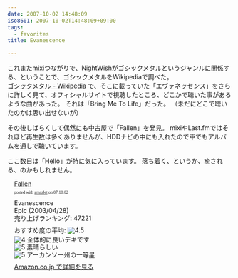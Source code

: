 ```yaml
---
date: 2007-10-02 14:48:09
iso8601: 2007-10-02T14:48:09+09:00
tags:
  - favorites
title: Evanescence

---
```


これまたmixiつながりで、NightWishがゴシックメタルというジャンルに関係する、ということで、ゴシックメタルをWikipediaで調べた。<br /><a href="http://ja.wikipedia.org/wiki/%E3%82%B4%E3%82%B7%E3%83%83%E3%82%AF%E3%83%A1%E3%82%BF%E3%83%AB">ゴシックメタル - Wikipedia</a>
で、そこに載っていた「エヴァネッセンス」をさらに詳しく見て、オフィシャルサイトで視聴したところ、どこかで聴いた事があるような曲があった。
それは「Bring Me To Life」だった。
（未だにどこで聴いたのかは思い出せないが）

その後しばらくして偶然にも中古屋で「Fallen」を発見。
mixiやLast.fmではそれほど再生数は多くありませんが、HDDナビの中にも入れたので車でもアルバムを通しで聴いています。

ここ数日は「Hello」が特に気に入っています。
落ち着く、というか、癒される、のかもしれません。

<div class="amazlet-box" style="margin-bottom:0px;">
  <div class="amazlet-image" style="float:left;"><a href="http://www.amazon.co.jp/exec/obidos/ASIN/B000094FGO/nqounet-22/ref=nosim/" name="amazletlink" id="amazletlink"></a></div>
  <div class="amazlet-info" style="float:left;margin-left:15px;line-height:120%">
    <div class="amazlet-name" style="margin-bottom:10px;line-height:120%"><a href="http://www.amazon.co.jp/exec/obidos/ASIN/B000094FGO/nqounet-22/ref=nosim/" name="amazletlink" id="amazletlink">Fallen</a>
      <div class="amazlet-powered-date" style="font-size:7pt;margin-top:5px;font-family:verdana;line-height:120%">posted with <a href="http://app.amazlet.com/amazlet/" title="Fallen">amazlet</a> on 07.10.02</div>
    </div>
    <div class="amazlet-detail">Evanescence <br />Epic (2003/04/28)<br />売り上げランキング: 47221<br /></div>
    <div class="amazlet-review" style="margin-top:10px; margin-bottom:10px">
      <div class="amazlet-review-average" style="margin-bottom:5px">おすすめ度の平均: <img src="http://images-jp.amazon.com/images/G/09/x-locale/common/customer-reviews/stars-4-5.gif" alt="4.5" /></div><img src="http://images-jp.amazon.com/images/G/09/x-locale/common/customer-reviews/stars-4-0.gif" alt="4" /> 全体的に良いデキです<br /><img src="http://images-jp.amazon.com/images/G/09/x-locale/common/customer-reviews/stars-5-0.gif" alt="5" /> 素晴らしい<br /><img src="http://images-jp.amazon.com/images/G/09/x-locale/common/customer-reviews/stars-5-0.gif" alt="5" /> アーカンソー州の一等星<br />
    </div>
    <div class="amazlet-link" style="margin-top: 5px"><a href="http://www.amazon.co.jp/exec/obidos/ASIN/B000094FGO/nqounet-22/ref=nosim/" name="amazletlink" id="amazletlink">Amazon.co.jp で詳細を見る</a></div>
  </div>
  <div class="amazlet-footer" style="clear: left"></div>
</div>
